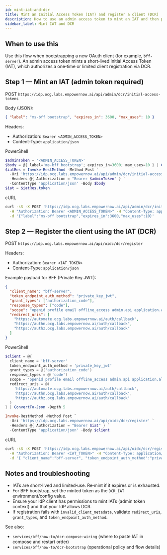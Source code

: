 ```yaml
---
id: mint-iat-and-dcr
title: Mint an Initial Access Token (IAT) and register a client (DCR)
description: How to use an admin access token to mint an IAT and then perform OAuth Dynamic Client Registration for services like the BFF.
sidebar_label: Mint IAT and DCR
---
```


## When to use this

Use this flow when bootstrapping a new OAuth client (for example, `bff-server`). An admin access token mints a short‑lived Initial Access Token (IAT), which authorizes a one‑time or limited client registration via DCR.

## Step 1 — Mint an IAT (admin token required)

POST `https://idp.ocg.labs.empowernow.ai/api/admin/dcr/initial-access-tokens`

Body (JSON):

```json
{ "label": "ms-bff bootstrap", "expires_in": 3600, "max_uses": 10 }
```

Headers:

- Authorization: `Bearer <ADMIN_ACCESS_TOKEN>`
- Content-Type: `application/json`

PowerShell

```powershell
$adminToken = '<ADMIN_ACCESS_TOKEN>'
$body = @{ label='ms-bff bootstrap'; expires_in=3600; max_uses=10 } | ConvertTo-Json
$iatRes = Invoke-RestMethod -Method Post `
  -Uri 'https://idp.ocg.labs.empowernow.ai/api/admin/dcr/initial-access-tokens' `
  -Headers @{ Authorization = "Bearer $adminToken" } `
  -ContentType 'application/json' -Body $body
$iat = $iatRes.token
```

cURL

```bash
curl -sS -X POST 'https://idp.ocg.labs.empowernow.ai/api/admin/dcr/initial-access-tokens' \
  -H "Authorization: Bearer <ADMIN_ACCESS_TOKEN>" -H "Content-Type: application/json" \
  -d '{"label":"ms-bff bootstrap","expires_in":3600,"max_uses":10}'
```

## Step 2 — Register the client using the IAT (DCR)

POST `https://idp.ocg.labs.empowernow.ai/api/oidc/dcr/register`

Headers:

- Authorization: `Bearer <IAT_TOKEN>`
- Content-Type: `application/json`

Example payload for BFF (Private Key JWT):

```json
{
  "client_name": "bff-server",
  "token_endpoint_auth_method": "private_key_jwt",
  "grant_types": ["authorization_code"],
  "response_types": ["code"],
  "scope": "openid profile email offline_access admin.api application.all dcr.register",
  "redirect_uris": [
    "https://automate.ocg.labs.empowernow.ai/auth/callback",
    "https://authn.ocg.labs.empowernow.ai/auth/callback",
    "https://authz.ocg.labs.empowernow.ai/auth/callback"
  ]
}
```

PowerShell

```powershell
$client = @{ 
  client_name = 'bff-server'
  token_endpoint_auth_method = 'private_key_jwt'
  grant_types = @('authorization_code')
  response_types = @('code')
  scope = 'openid profile email offline_access admin.api application.all dcr.register'
  redirect_uris = @(
    'https://automate.ocg.labs.empowernow.ai/auth/callback',
    'https://authn.ocg.labs.empowernow.ai/auth/callback',
    'https://authz.ocg.labs.empowernow.ai/auth/callback'
  )
} | ConvertTo-Json -Depth 5

Invoke-RestMethod -Method Post `
  -Uri 'https://idp.ocg.labs.empowernow.ai/api/oidc/dcr/register' `
  -Headers @{ Authorization = "Bearer $iat" } `
  -ContentType 'application/json' -Body $client
```

cURL

```bash
curl -sS -X POST 'https://idp.ocg.labs.empowernow.ai/api/oidc/dcr/register' \
  -H "Authorization: Bearer <IAT_TOKEN>" -H "Content-Type: application/json" \
  -d '{ "client_name":"bff-server", "token_endpoint_auth_method":"private_key_jwt", "grant_types":["authorization_code"], "response_types":["code"], "scope":"openid profile email offline_access admin.api application.all dcr.register", "redirect_uris":["https://automate.ocg.labs.empowernow.ai/auth/callback"] }'
```

## Notes and troubleshooting

- IATs are short‑lived and limited‑use. Re‑mint if it expires or is exhausted.
- For BFF bootstrap, set the minted token as the `DCR_IAT` environment/config value.
- Ensure your IdP client has permissions to mint IATs (admin token context) and that your IdP allows DCR.
- If registration fails with `invalid_client_metadata`, validate `redirect_uris`, `grant_types`, and `token_endpoint_auth_method`.

See also:

- `services/bff/how-to/dcr-compose-wiring` (where to paste IAT in compose and restart order)
- `services/bff/how-to/dcr-bootstrap` (operational policy and flow details)


